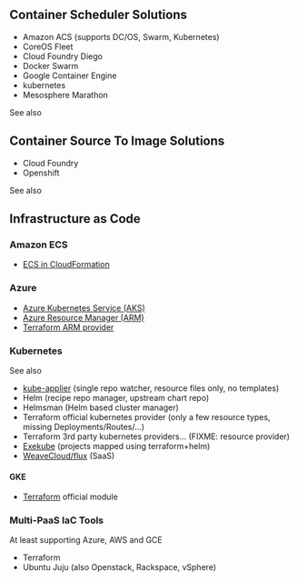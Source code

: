 ## Container Scheduler Solutions

- Amazon ACS (supports DC/OS, Swarm, Kubernetes)
- CoreOS Fleet
- Cloud Foundry Diego
- Docker Swarm
- Google Container Engine
- kubernetes
- Mesosphere Marathon

See also <?add topic='kubernetes'?>

## Container Source To Image Solutions

- Cloud Foundry
- Openshift

See also <?add topic='Openshift'?>

## Infrastructure as Code

### Amazon ECS

- [ECS in CloudFormation](https://stelligent.com/2016/05/26/automating-ecs-provisioning-in-cloudformation-part-1/)

### Azure

- [Azure Kubernetes Service (AKS)](https://docs.microsoft.com/en-us/azure/aks/intro-kubernetes)
- [Azure Resource Manager (ARM)](https://docs.microsoft.com/en-us/azure/azure-resource-manager/resource-group-overview)
- [Terraform ARM provider](https://www.terraform.io/docs/providers/azurerm/)

### Kubernetes

See also <?add topic='Helm'?> <?add topic='kubernetes'?>

- [kube-applier](https://github.com/box/kube-applier) (single repo watcher, resource files only, no templates)
- Helm (recipe repo manager, upstream chart repo)
- Helmsman (Helm based cluster manager)
- Terraform official kubernetes provider (only a few resource types, missing Deployments/Routes/...)
- Terraform 3rd party kubernetes providers... (FIXME: resource provider)
- [Exekube](https://github.com/exekube/exekube) (projects mapped using terraform+helm)
- [WeaveCloud/flux](https://github.com/weaveworks/flux) (SaaS)

#### GKE

- [Terraform](https://github.com/hashicorp/terraform-guides/tree/master/infrastructure-as-code/k8s-cluster-gke) official module

### Multi-PaaS IaC Tools

At least supporting Azure, AWS and GCE 

- Terraform
- Ubuntu Juju (also Openstack, Rackspace, vSphere)
